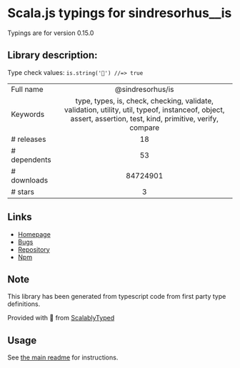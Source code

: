 
# Scala.js typings for sindresorhus__is

Typings are for version 0.15.0

## Library description:
Type check values: `is.string('🦄') //=> true`

|                    |                 |
| ------------------ | :-------------: |
| Full name          | @sindresorhus/is |
| Keywords           | type, types, is, check, checking, validate, validation, utility, util, typeof, instanceof, object, assert, assertion, test, kind, primitive, verify, compare |
| # releases         | 18 |
| # dependents       | 53 |
| # downloads        | 84724901 |
| # stars            | 3 |

## Links
- [Homepage](https://github.com/sindresorhus/is#readme)
- [Bugs](https://github.com/sindresorhus/is/issues)
- [Repository](https://github.com/sindresorhus/is)
- [Npm](https://www.npmjs.com/package/%40sindresorhus%2Fis)
    


## Note
This library has been generated from typescript code from first party type definitions.

Provided with :purple_heart: from [ScalablyTyped](https://github.com/oyvindberg/ScalablyTyped)

## Usage
See [the main readme](../../readme.md) for instructions.


